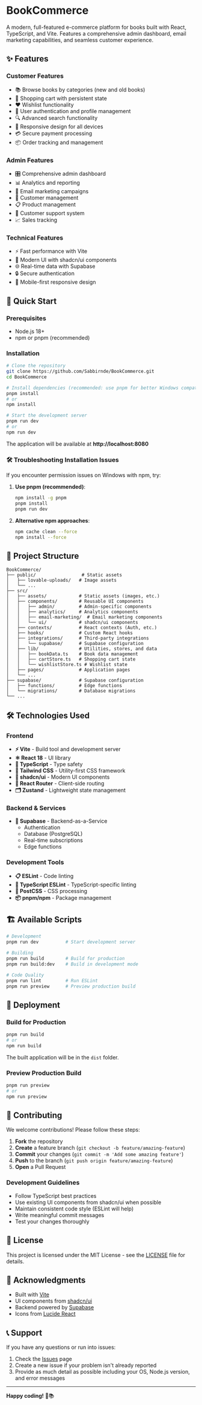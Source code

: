 # BookCommerce

A modern, full-featured e-commerce platform for books built with React, TypeScript, and Vite. Features a comprehensive admin dashboard, email marketing capabilities, and seamless customer experience.

## ✨ Features

### Customer Features
- 📚 Browse books by categories (new and old books)
- 🛒 Shopping cart with persistent state
- ❤️ Wishlist functionality
- 👤 User authentication and profile management
- 🔍 Advanced search functionality
- 📱 Responsive design for all devices
- 💳 Secure payment processing
- 📦 Order tracking and management

### Admin Features
- 🎛️ Comprehensive admin dashboard
- 📊 Analytics and reporting
- 📧 Email marketing campaigns
- 👥 Customer management
- 📋 Product management
- 💬 Customer support system
- 📈 Sales tracking

### Technical Features
- ⚡ Fast performance with Vite
- 🎨 Modern UI with shadcn/ui components
- 🌐 Real-time data with Supabase
- 🔒 Secure authentication
- 📱 Mobile-first responsive design

## 🚀 Quick Start

### Prerequisites
- Node.js 18+ 
- npm or pnpm (recommended)

### Installation

```bash
# Clone the repository
git clone https://github.com/Sabbirnde/BookCommerce.git
cd BookCommerce

# Install dependencies (recommended: use pnpm for better Windows compatibility)
pnpm install
# or
npm install

# Start the development server
pnpm run dev
# or
npm run dev
```

The application will be available at **http://localhost:8080**

### 🛠️ Troubleshooting Installation Issues

If you encounter permission issues on Windows with npm, try:

1. **Use pnpm (recommended)**:
   ```bash
   npm install -g pnpm
   pnpm install
   pnpm run dev
   ```

2. **Alternative npm approaches**:
   ```bash
   npm cache clean --force
   npm install --force
   ```

## 📁 Project Structure

```
BookCommerce/
├── public/                 # Static assets
│   ├── lovable-uploads/   # Image assets
│   └── ...
├── src/
│   ├── assets/            # Static assets (images, etc.)
│   ├── components/        # Reusable UI components
│   │   ├── admin/         # Admin-specific components
│   │   ├── analytics/     # Analytics components
│   │   ├── email-marketing/  # Email marketing components
│   │   └── ui/            # shadcn/ui components
│   ├── contexts/          # React contexts (Auth, etc.)
│   ├── hooks/             # Custom React hooks
│   ├── integrations/      # Third-party integrations
│   │   └── supabase/      # Supabase configuration
│   ├── lib/               # Utilities, stores, and data
│   │   ├── bookData.ts    # Book data management
│   │   ├── cartStore.ts   # Shopping cart state
│   │   └── wishlistStore.ts # Wishlist state
│   ├── pages/             # Application pages
│   └── ...
├── supabase/              # Supabase configuration
│   ├── functions/         # Edge functions
│   └── migrations/        # Database migrations
└── ...
```

## 🛠️ Technologies Used

### Frontend
- **⚡ Vite** - Build tool and development server
- **⚛️ React 18** - UI library
- **📘 TypeScript** - Type safety
- **🎨 Tailwind CSS** - Utility-first CSS framework
- **🧩 shadcn/ui** - Modern UI components
- **🚦 React Router** - Client-side routing
- **🗂️ Zustand** - Lightweight state management

### Backend & Services
- **🏢 Supabase** - Backend-as-a-Service
  - Authentication
  - Database (PostgreSQL)
  - Real-time subscriptions
  - Edge functions

### Development Tools
- **📋 ESLint** - Code linting
- **🎯 TypeScript ESLint** - TypeScript-specific linting
- **🔧 PostCSS** - CSS processing
- **📦 pnpm/npm** - Package management

## 🏗️ Available Scripts

```bash
# Development
pnpm run dev          # Start development server

# Building
pnpm run build        # Build for production
pnpm run build:dev    # Build in development mode

# Code Quality
pnpm run lint         # Run ESLint
pnpm run preview      # Preview production build
```

## 🚀 Deployment

### Build for Production

```bash
pnpm run build
# or
npm run build
```

The built application will be in the `dist` folder.

### Preview Production Build

```bash
pnpm run preview
# or
npm run preview
```

## 🤝 Contributing

We welcome contributions! Please follow these steps:

1. **Fork** the repository
2. **Create** a feature branch (`git checkout -b feature/amazing-feature`)
3. **Commit** your changes (`git commit -m 'Add some amazing feature'`)
4. **Push** to the branch (`git push origin feature/amazing-feature`)
5. **Open** a Pull Request

### Development Guidelines
- Follow TypeScript best practices
- Use existing UI components from shadcn/ui when possible
- Maintain consistent code style (ESLint will help)
- Write meaningful commit messages
- Test your changes thoroughly

## 📄 License

This project is licensed under the MIT License - see the [LICENSE](LICENSE) file for details.

## 🙏 Acknowledgments

- Built with [Vite](https://vitejs.dev/)
- UI components from [shadcn/ui](https://ui.shadcn.com/)
- Backend powered by [Supabase](https://supabase.com/)
- Icons from [Lucide React](https://lucide.dev/)

## 📞 Support

If you have any questions or run into issues:

1. Check the [Issues](https://github.com/Sabbirnde/BookCommerce/issues) page
2. Create a new issue if your problem isn't already reported
3. Provide as much detail as possible including your OS, Node.js version, and error messages

---

**Happy coding!** 🚀📚
